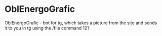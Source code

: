 # OblEnergoGrafic
OblEnergoGrafic - bot for tg, which takes a picture from the site and sends it to you in tg using the /file command
121